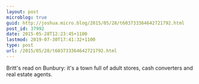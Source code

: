 ```yaml
---
layout: post
microblog: true
guid: http://joshua.micro.blog/2015/05/28/t603733364642721792.html
post_id: 37992
date: 2015-05-28T12:23:45+1100
lastmod: 2019-07-30T17:41:32+1100
type: post
url: /2015/05/28/t603733364642721792.html
---
```

Britt's read on Bunbury: it's a town full of adult stores, cash converters and real estate agents.
